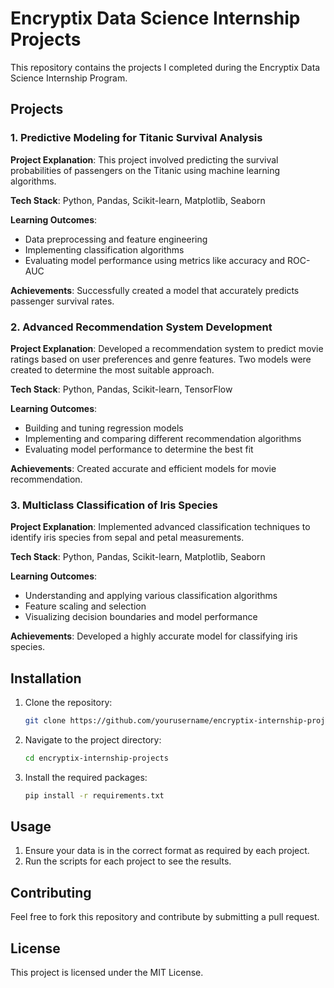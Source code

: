 
# Encryptix Data Science Internship Projects

This repository contains the projects I completed during the Encryptix Data Science Internship Program.

## Projects

### 1. Predictive Modeling for Titanic Survival Analysis

**Project Explanation**: This project involved predicting the survival probabilities of passengers on the Titanic using machine learning algorithms.

**Tech Stack**: Python, Pandas, Scikit-learn, Matplotlib, Seaborn

**Learning Outcomes**:
- Data preprocessing and feature engineering
- Implementing classification algorithms
- Evaluating model performance using metrics like accuracy and ROC-AUC

**Achievements**: Successfully created a model that accurately predicts passenger survival rates.

### 2. Advanced Recommendation System Development

**Project Explanation**: Developed a recommendation system to predict movie ratings based on user preferences and genre features. Two models were created to determine the most suitable approach.

**Tech Stack**: Python, Pandas, Scikit-learn, TensorFlow

**Learning Outcomes**:
- Building and tuning regression models
- Implementing and comparing different recommendation algorithms
- Evaluating model performance to determine the best fit

**Achievements**: Created accurate and efficient models for movie recommendation.

### 3. Multiclass Classification of Iris Species

**Project Explanation**: Implemented advanced classification techniques to identify iris species from sepal and petal measurements.

**Tech Stack**: Python, Pandas, Scikit-learn, Matplotlib, Seaborn

**Learning Outcomes**:
- Understanding and applying various classification algorithms
- Feature scaling and selection
- Visualizing decision boundaries and model performance

**Achievements**: Developed a highly accurate model for classifying iris species.

## Installation

1. Clone the repository:
    ```bash
    git clone https://github.com/yourusername/encryptix-internship-projects.git
    ```
2. Navigate to the project directory:
    ```bash
    cd encryptix-internship-projects
    ```
3. Install the required packages:
    ```bash
    pip install -r requirements.txt
    ```

## Usage

1. Ensure your data is in the correct format as required by each project.
2. Run the scripts for each project to see the results.

## Contributing

Feel free to fork this repository and contribute by submitting a pull request.

## License

This project is licensed under the MIT License.

